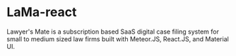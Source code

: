 # LaMa-react
Lawyer's Mate is a subscription based SaaS digital case filing system for small to medium sized law firms built with Meteor.JS, React.JS, and Material UI.
